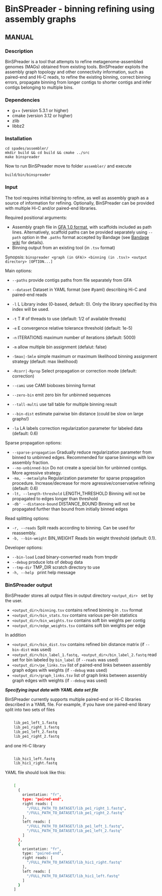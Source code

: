 # BinSPreader - binning refining using assembly graphs

## MANUAL

### Description

BinSPreader is a tool that attempts to refine metagenome-assembled genomes (MAGs) obtained from existing tools. BinSPreader exploits the assembly graph topology and other connectivity information, such as paired-end and Hi-C reads, to refine the existing binning, correct binning errors, propagate binning from longer contigs to shorter contigs and infer contigs belonging to multiple bins.

### Dependencies

-   g++ (version 5.3.1 or higher)
-   cmake (version 3.12 or higher)
-   zlib
-   libbz2

### Installation 

``` 
cd spades/assembler/
mkdir build && cd build && cmake ../src
make binspreader
```
Now to run BinSPreader move to folder `assembler/` and execute 

`build/bin/binspreader`

### Input

The tool requires initial binning to refine, as well as assembly graph as a source of information for refining. Optionally, BinSPreader can be provided with multiple Hi-C and/or paired-end libraries.

Required positional arguments: 

- Assembly graph file in [GFA 1.0 format](https://github.com/GFA-spec/GFA-spec/blob/master/GFA1.md), with scaffolds included as path lines. Alternatively, scaffold paths can be provided separately using `--path` option in the `.paths` format accepted by Bandage (see [Bandage wiki](https://github.com/rrwick/Bandage/wiki/Graph-paths) for details). 
- Binning output from an existing tool (in `.tsv` format)

Synopsis: `binspreader <graph (in GFA)> <binning (in .tsv)> <output directory> [OPTION...]`

Main options:

- `--paths` provide contigs paths from file separately from GFA
- `--dataset` Dataset in YAML format (see #yaml) describing Hi-C and paired-end reads

- `-l` L Library index (0-based, default: 0). Only the library specified by this index will be used.
- `-t` T # of threads to use (default: 1/2 of available threads)
- `-e` E convergence relative tolerance threshold (default: 1e-5)
- `-n` ITERATIONS maximum number of iterations (default: 5000)
- `-m` allow multiple bin assignment (defalut: false)
- `-Smax|-Smle` simple maximum or maximum likelihood binning assignment strategy (default: max likelihood)
- `-Rcorr|-Rprop` Select propagation or correction mode (default: correction)
- `--cami` use CAMI bioboxes binning format
- `--zero-bin` emit zero bin for unbinned sequences
- `--tall-multi` use tall table for multiple binning result
- `--bin-dist` estimate pairwise bin distance (could be slow on large graphs!)
- `-la` LA labels correction regularization parameter for labeled data (default: 0.6)

Sparse propagation options:
- `--sparse-propagation` Gradually reduce regularization parameter from binned to unbinned edges. Recommended for sparse binnings with low assembly fraction.
- `--no-unbinned-bin` Do not create a special bin for unbinned contigs. More agressive strategy.
- `-ma, --metaalpha` Regularization parameter for sparse propagation procedure. Increase/decrease for more agressive/conservative refining (default: 0.6)
- `-lt, --length-threshold` LENGTH_THRESHOLD Binning will not be propagated to edges longer than threshold
- `-db' --distance-bound` DISTANCE_BOUND Binning will not be propagated further than bound from initially binned edges

Read splitting options:
- `-r, --reads` Split reads according to binning. Can be used for reassembly.
- `-b, --bin-weight` BIN_WEIGHT Reads bin weight threshold (default: 0.1).

Developer options:
- `--bin-load` Load binary-converted reads from tmpdir
- `--debug` produce lots of debug data
- `--tmp-dir` TMP_DIR scratch directory to use
- `-h, --help ` print help message

### BinSPreader output

BinSPreader stores all output files in output directory `<output_dir> ` set by the user.

- `<output_dir>/binning.tsv` contains refined binning in `.tsv` format
- `<output_dir>/bin_stats.tsv` contains various per-bin statistics
- `<output_dir>/bin_weights.tsv` contains soft bin weights per contig
- `<output_dir>/edge_weights.tsv` contains soft bin weights per edge

In addition

- `<output_dir>/bin_dist.tsv` contains refined bin distance matrix (if `--bin-dist` was used)
- `<output_dir>/bin_label_1.fastq, <output_dir>/bin_label_2.fastq` read set for bin labeled by `bin_label` (if `--reads` was used)
- `<output_dir>/pe_links.tsv` list of paired-end links between assembly graph edges with weights (if `--debug` was used)
- `<output_dir>/graph_links.tsv` list of graph links between assembly graph edges with weights (if `--debug` was used)

<a name="yaml"></a>
**_Specifying input data with YAML data set file_**

BinSPreader currently supports multiple paired-end or Hi-C libraries described in a YAML file. For example, if you have one paired-end library split into two sets of files

``` bash

    lib_pe1_left_1.fastq
    lib_pe1_right_1.fastq
    lib_pe1_left_2.fastq
    lib_pe1_right_2.fastq
```

and one Hi-C library

``` bash

    lib_hic1_left.fastq
    lib_hic1_right.fastq
```

YAML file should look like this:

``` bash

    [
      {
        orientation: "fr",
        type: "paired-end",
        right reads: [
          "/FULL_PATH_TO_DATASET/lib_pe1_right_1.fastq",
          "/FULL_PATH_TO_DATASET/lib_pe1_right_2.fastq" 
        ],
        left reads: [
          "/FULL_PATH_TO_DATASET/lib_pe1_left_1.fastq",
          "/FULL_PATH_TO_DATASET/lib_pe1_left_2.fastq" 
        ]
      },
      {
        orientation: "fr",
        type: "paired-end",
        right reads: [
          "/FULL_PATH_TO_DATASET/lib_hic1_right.fastq" 
        ],
        left reads: [
          "/FULL_PATH_TO_DATASET/lib_hic1_left.fastq"
        ]
      }
    ]
```